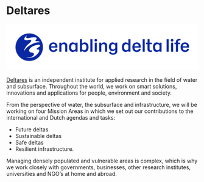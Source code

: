 # Deltares
![](profile/motto.png)

[Deltares](https://deltares.nl/en) is an independent institute for applied research in the field of water and subsurface. Throughout the world, we work on smart solutions, innovations and applications for people, environment and society.

From the perspective of water, the subsurface and infrastructure, we will be working on four Mission Areas in which we set out our contributions to the international and Dutch agendas and tasks: 
- Future deltas
- Sustainable deltas
- Safe deltas
- Resilient infrastructure.

Managing densely populated and vulnerable areas is complex, which is why we work closely with governments, businesses, other research institutes, universities and NGO’s at home and abroad.
